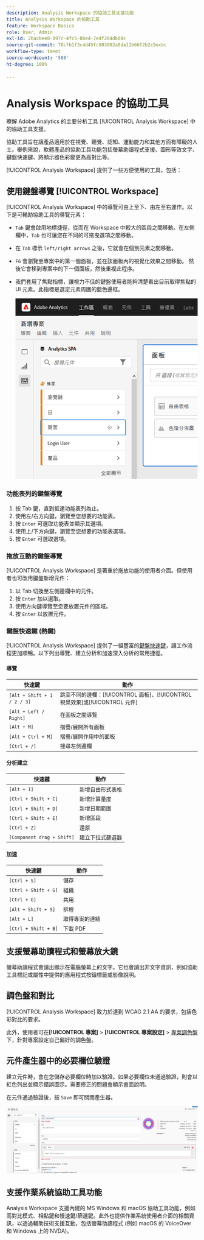 ```yaml
---
description: Analysis Workspace 的協助工具支援功能
title: Analysis Workspace 的協助工具
feature: Workspace Basics
role: User, Admin
exl-id: 2bacbee8-097c-4fc5-8be4-7e4f284db08c
source-git-commit: 78cfb1f3c4d45fc983982a8da11b66f2b2c9ecbc
workflow-type: tm+mt
source-wordcount: '588'
ht-degree: 100%

---
```


# Analysis Workspace 的協助工具

瞭解 Adobe Analytics 的主要分析工具 [!UICONTROL Analysis Workspace] 中的協助工具支援。

協助工具旨在讓產品適用於在視覺、聽覺、認知、運動能力和其他方面有障礙的人士。舉例來說，軟體產品的協助工具功能包括螢幕助讀程式支援、圖形等效文字、鍵盤快速鍵、將顯示器色彩變更為高對比等。

[!UICONTROL Analysis Workspace] 提供了一些方便使用的工具，包括：

## 使用鍵盤導覽 [!UICONTROL Workspace]

[!UICONTROL Analysis Workspace] 中的導覽可由上至下、由左至右運作。以下是可輔助協助工具的導覽元素：

* `Tab` 鍵會啟用地標捷徑，從而在 Workspace 中較大的區段之間移動。在左側欄中，`Tab` 也可讓您在不同的可拖曳選項之間移動。
* 在 `Tab` 標示 `left/right arrows` 之後，它就會在個別元素之間移動。
* `F6` 會瀏覽至專案中的第一個面板，並在該面板內的視覺化效果之間移動。 然後它會移到專案中的下一個面板，然後重複此程序。
* 我們套用了焦點指標，讓視力不佳的鍵盤使用者能夠清楚看出目前取得焦點的 UI 元素。此指標是選定元素周圍的藍色邊框。

  ![焦點指標](assets/focus-indicator.png)

### 功能表列的鍵盤導覽

1. 按 Tab 鍵，直到抵達功能表列為止。
1. 使用左/右方向鍵，瀏覽至您想要的功能表。
1. 按 `Enter` 可選取功能表並顯示其選項。
1. 使用上/下方向鍵，瀏覽至您想要的功能表選項。
1. 按 `Enter` 可選取選項。

### 拖放互動的鍵盤導覽

[!UICONTROL Analysis Workspace] 是著重於拖放功能的使用者介面。但使用者也可改用鍵盤新增元件：

1. 以 Tab 切換至左側邊欄中的元件。
1. 按 `Enter` 加以選取。
1. 使用方向鍵導覽至您要放置元件的區域。
1. 按 `Enter` 以放置元件。

### 鍵盤快速鍵 (熱鍵)

[!UICONTROL Analysis Workspace] 提供了一組豐富的[鍵盤快速鍵](https://experienceleague.adobe.com/docs/analytics/analyze/analysis-workspace/build-workspace-project/fa-shortcut-keys.html?lang=zh-Hant)，讓工作流程更加順暢。以下列出導覽、建立分析和加速深入分析的常用捷徑。

#### 導覽

| 快速鍵 | 動作 |
| --- | --- |
| `[Alt + Shift + 1 / 2 / 3]` | 跳至不同的邊欄：[!UICONTROL 面板]、[!UICONTROL 視覺效果]或[!UICONTROL 元件] |
| `[Alt + Left / Right]` | 在面板之間導覽 |
| `[Alt + M]` | 摺疊/展開所有面板 |
| `[Alt + Ctrl + M]` | 摺疊/展開作用中的面板 |
| `[Ctrl + /]` | 搜尋左側邊欄 |

#### 分析建立

| 快速鍵 | 動作 |
| --- | --- |
| `[Alt + 1]` | 新增自由形式表格 |
| `[Ctrl + Shift + C]` | 新增計算量度 |
| `[Ctrl + Shift + D]` | 新增日期範圍 |
| `[Ctrl + Shift + E]` | 新增區段 |
| `[Ctrl + Z]` | 還原 |
| `[Component drag + Shift]` | 建立下拉式篩選器 |

#### 加速

| 快速鍵 | 動作 |
| --- | --- |
| `[Ctrl + S]` | 儲存 |
| `[Ctrl + Shift + G]` | 組織 |
| `[Ctrl + G]` | 共用 |
| `[Alt + Shift + S]` | 排程 |
| `[Alt + L]` | 取得專案的連結 |
| `[Ctrl + Shift + B]` | 下載 PDF |

## 支援螢幕助讀程式和螢幕放大鏡

螢幕助讀程式會讀出顯示在電腦螢幕上的文字。它也會讀出非文字資訊，例如協助工具標記或屬性中提供的應用程式按鈕標籤或影像說明。

## 調色盤和對比

[!UICONTROL Analysis Workspace] 致力於達到 WCAG 2.1 AA 的要求，包括色彩對比的要求。

此外，使用者可在&#x200B;**[!UICONTROL 專案]** > **[!UICONTROL 專案設定]** > [專案調色盤](https://experienceleague.adobe.com/docs/analytics/analyze/analysis-workspace/build-workspace-project/color-palettes.html?lang=zh-Hant)下，針對專案設定自己偏好的調色盤。

## 元件產生器中的必要欄位驗證

建立元件時，會在您儲存必要欄位時加以驗證。如果必要欄位未通過驗證，則會以紅色列出並顯示錯誤圖示。需要修正的問題會顯示書面說明。

在元件通過驗證後，按 `Save` 即可關閉產生器。

![錯誤驗證](assets/error-validation.png)

## 支援作業系統協助工具功能

Analysis Workspace 支援內建的 MS Windows 和 macOS 協助工具功能，例如高對比模式、相黏鍵和慢速鍵/篩選鍵。此外也提供作業系統使用者介面的相關資訊，以透過輔助技術支援互動，包括螢幕助讀程式 (例如 macOS 的 VoiceOver 和 Windows 上的 NVDA)。
